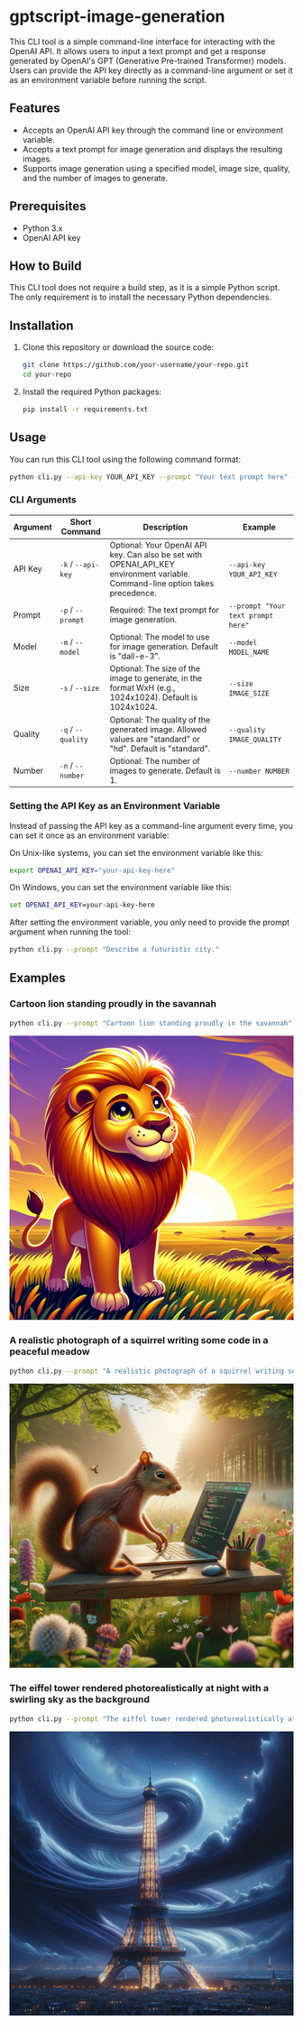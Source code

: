 # gptscript-image-generation

This CLI tool is a simple command-line interface for interacting with the OpenAI API. It allows users to input a text prompt and get a response generated by OpenAI's GPT (Generative Pre-trained Transformer) models. Users can provide the API key directly as a command-line argument or set it as an environment variable before running the script.

## Features

- Accepts an OpenAI API key through the command line or environment variable.
- Accepts a text prompt for image generation and displays the resulting images.
- Supports image generation using a specified model, image size, quality, and the number of images to generate.

## Prerequisites

- Python 3.x
- OpenAI API key

## How to Build

This CLI tool does not require a build step, as it is a simple Python script. The only requirement is to install the necessary Python dependencies.

## Installation

1. Clone this repository or download the source code:

    ```bash
    git clone https://github.com/your-username/your-repo.git
    cd your-repo
    ```

2. Install the required Python packages:

    ```bash
    pip install -r requirements.txt
    ```

## Usage

You can run this CLI tool using the following command format:

```bash
python cli.py --api-key YOUR_API_KEY --prompt "Your text prompt here" --model MODEL_NAME --size IMAGE_SIZE --quality IMAGE_QUALITY --number NUMBER_OF_IMAGES
```

### CLI Arguments
| Argument | Short Command | Description | Example |
|----------|---------------|-------------|---------|
| API Key           | `-k` / `--api-key`   | Optional: Your OpenAI API key. Can also be set with OPENAI_API_KEY environment variable. Command-line option takes precedence.       | `--api-key YOUR_API_KEY`                  |
| Prompt            | `-p` / `--prompt`    | Required: The text prompt for image generation.                                                                                    | `--prompt "Your text prompt here"`        |
| Model             | `-m` / `--model`     | Optional: The model to use for image generation. Default is "dall-e-3".                                                            | `--model MODEL_NAME`                      |
| Size              | `-s` / `--size`      | Optional: The size of the image to generate, in the format WxH (e.g., 1024x1024). Default is 1024x1024.                           | `--size IMAGE_SIZE`                       |
| Quality           | `-q` / `--quality`   | Optional: The quality of the generated image. Allowed values are "standard" or "hd". Default is "standard".                        | `--quality IMAGE_QUALITY`                 |
| Number | `-n` / `--number`    | Optional: The number of images to generate. Default is 1.                                                                          | `--number NUMBER`               |


### Setting the API Key as an Environment Variable

Instead of passing the API key as a command-line argument every time, you can set it once as an environment variable:

On Unix-like systems, you can set the environment variable like this:

```bash
export OPENAI_API_KEY="your-api-key-here"
```

On Windows, you can set the environment variable like this:

```cmd
set OPENAI_API_KEY=your-api-key-here
```

After setting the environment variable, you only need to provide the prompt argument when running the tool:

```bash
python cli.py --prompt "Describe a futuristic city."
```

## Examples

### Cartoon lion standing proudly in the savannah
```bash
python cli.py --prompt "Cartoon lion standing proudly in the savannah" --quality "standard"
```
![Cartoon lion](./examples/cartoon-lion.png)

### A realistic photograph of a squirrel writing some code in a peaceful meadow
```bash
python cli.py --prompt "A realistic photograph of a squirrel writing some code in a peaceful meadow" --quality "hd"
```
![Squirrel developer](./examples/squirrel-developer.png)


### The eiffel tower rendered photorealistically at night with a swirling sky as the background
```bash
python cli.py --prompt "The eiffel tower rendered photorealistically at night with a swirling sky as the background" --quality "hd"
```
![Eiffel tower](./examples/eiffel-tower.png)
